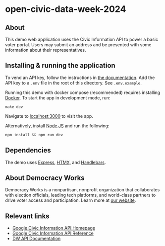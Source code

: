 # open-civic-data-week-2024

## About

This demo web application uses the Civic Information API to power a basic voter portal. Users may submit an address and be presented with some information about their representatives.

## Installing & running the application

To vend an API key, follow the instructions in [the documentation](https://developers.google.com/civic-information/docs/using_api#APIKey). Add the API key to a `.env` file in the root of this directory. See `.env.example`.

Running this demo with docker compose (recommended) requires installing [Docker](https://docs.docker.com/get-docker/). To start the app in development mode, run:

`make dev`

Navigate to [localhost:3000](http://localhost:3000/) to visit the app.

Alternatively, install [Node JS](https://nodejs.org/en/download) and run the following:
```javascript
npm install && npm run dev
```

## Dependencies

The demo uses [Express](https://expressjs.com/en/guide/routing.html), [HTMX](https://htmx.org/docs/), and [Handlebars](https://handlebarsjs.com/guide/#what-is-handlebars).

## About Democracy Works

Democracy Works is a nonpartisan, nonprofit organization that collaborates with election officials, leading tech platforms, and world-class partners to drive voter access and participation. Learn more at [our website](https://www.democracy.works/).

## Relevant links
* [Google Civic Information API Homepage](https://developers.google.com/civic-information) 
* [Google Civic Information API Reference](https://developers.google.com/civic-information/docs/v2) 
* [DW API Documentation](https://developers.democracy.works/api/v2)
